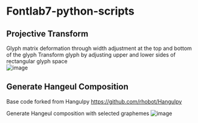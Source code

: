 # Fontlab7-python-scripts

## Projective Transform
Glyph matrix deformation through width adjustment at the top and bottom of the glyph
Transform glyph by adjusting upper and lower sides of rectangular glyph space  
![image](https://user-images.githubusercontent.com/74699528/194976711-9e208a9a-b4bc-4083-b888-4df1e3ed1f0a.png)



## Generate Hangeul Composition 
Base code forked from Hangulpy
https://github.com/rhobot/Hangulpy

Generate Hangeul composition with selected graphemes
![image](https://user-images.githubusercontent.com/74699528/194976634-37832b2f-68d8-4e44-9b72-3272958923e0.png)
